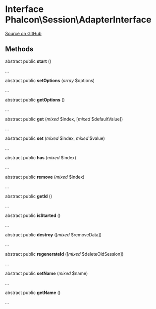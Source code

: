 # Interface **Phalcon\\Session\\AdapterInterface**

<a href="https://github.com/phalcon/cphalcon/blob/master/phalcon/session/adapterinterface.zep" class="btn btn-default btn-sm">Source on GitHub</a>

## Methods
abstract public  **start** ()

...

abstract public  **setOptions** (*array* $options)

...

abstract public  **getOptions** ()

...

abstract public  **get** (*mixed* $index, [*mixed* $defaultValue])

...

abstract public  **set** (*mixed* $index, *mixed* $value)

...

abstract public  **has** (*mixed* $index)

...

abstract public  **remove** (*mixed* $index)

...

abstract public  **getId** ()

...

abstract public  **isStarted** ()

...

abstract public  **destroy** ([*mixed* $removeData])

...

abstract public  **regenerateId** ([*mixed* $deleteOldSession])

...

abstract public  **setName** (*mixed* $name)

...

abstract public  **getName** ()

...

